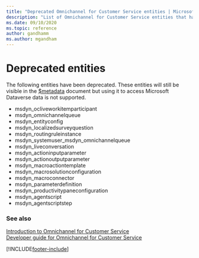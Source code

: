 ```yaml
---
title: "Deprecated Omnichannel for Customer Service entities | Microsoft Docs"
description: "List of Omnichannel for Customer Service entities that have been deprecated"
ms.date: 09/10/2020
ms.topic: reference
author: gandhamm
ms.author: mgandham
---
```

# Deprecated entities



The following entities have been deprecated. These entities will still be visible in the [$metadata](/power-apps/developer/data-platform/webapi/web-api-service-documents#csdl-metadata-document) document but using it to access Microsoft Dataverse data is not supported.

- msdyn_ocliveworkitemparticipant
- msdyn_omnichannelqueue
- msdyn_entityconfig
- msdyn_localizedsurveyquestion
- msdyn_routingruleinstance
- msdyn_systemuser_msdyn_omnichannelqueue
- msdyn_liveconversation 
- msdyn_actioninputparameter
- msdyn_actionoutputparameter
- msdyn_macroactiontemplate
- msdyn_macrosolutionconfiguration
- msdyn_macroconnector
- msdyn_parameterdefinition
- msdyn_productivitypaneconfiguration
- msdyn_agentscript
- msdyn_agentscriptstep


### See also

[Introduction to Omnichannel for Customer Service](../../../implement/introduction-omnichannel.md)<br />
[Developer guide for Omnichannel for Customer Service](../../omnichannel-developer.md)

[!INCLUDE[footer-include](../../../includes/footer-banner.md)]


